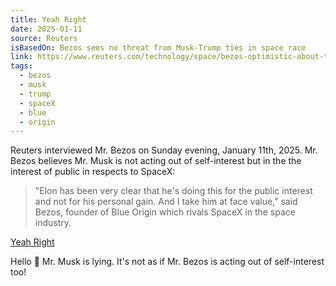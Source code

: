 ```yaml
---
title: Yeah Right
date: 2025-01-11
source: Reuters
isBasedOn: Bezos sees no threat from Musk-Trump ties in space race
link: https://www.reuters.com/technology/space/bezos-optimistic-about-trumps-space-agenda-not-concerned-about-musk-influence-2025-01-13/
tags:
  - bezos
  - musk
  - trump
  - spaceX
  - blue
  - origin
---
```


Reuters interviewed Mr. Bezos on Sunday evening, January 11th, 2025. Mr. Bezos believes Mr. Musk is not acting out of self-interest but in the the interest of public in respects to SpaceX:

> "Elon has been very clear that he's doing this for the public interest and not for his personal gain. And I take him at face value," said Bezos, founder of Blue Origin which rivals SpaceX in the space industry.

<div class="tenor-gif-embed" data-postid="27034245" data-share-method="host" data-aspect-ratio="1.35593" data-width="100%"><a href="https://tenor.com/view/yeah-right-girl-skateboard-gif-27034245">Yeah Right</a></div> <script type="text/javascript" async src="https://tenor.com/embed.js"></script>

Hello 👋 Mr. Musk is lying. It's not as if Mr. Bezos is acting out of self-interest too!

